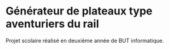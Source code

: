 # Générateur de plateaux type aventuriers du rail

Projet scolaire réalisé en deuxième année de BUT informatique.
